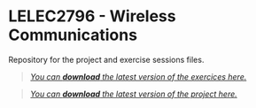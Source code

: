 # LELEC2796 - Wireless Communications

Repository for the project and exercise sessions files.


> [*You can __download__ the latest version of the exercices here.*][latest-exercises-url]

> [*You can __download__ the latest version of the project here.*][latest-project-url]

[latest-exercises-url]: https://nightly.link/jeertmans/LELEC2796/workflows/build_exercises/main/exercise-files.zip
[latest-project-url]: https://nightly.link/jeertmans/LELEC2796/workflows/build_project/main/project-files.zip
